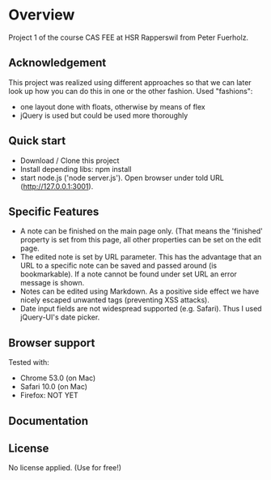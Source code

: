 # Overview

Project 1 of the course CAS FEE at HSR Rapperswil from Peter Fuerholz.

## Acknowledgement
This project was realized using different approaches so that we can later look up how you can do this in one or the
other fashion. Used "fashions":
* one layout done with floats, otherwise by means of flex
* jQuery is used but could be used more thoroughly


## Quick start
* Download / Clone this project
* Install depending libs: npm install
* start node.js ('node server.js'). Open browser under told URL (http://127.0.0.1:3001).


## Specific Features
* A note can be finished on the main page only. (That means the 'finished' property is set from this page, all other
  properties can be set on the edit page.
* The edited note is set by URL parameter. This has the advantage that an URL to a specific note can be saved and passed
  around (is bookmarkable). If a note cannot be found under set URL an error message is shown.
* Notes can be edited using Markdown. As a positive side effect we have nicely escaped unwanted tags (preventing XSS
  attacks).
* Date input fields are not widespread supported (e.g. Safari). Thus I used jQuery-UI's date picker.


## Browser support
Tested with:
* Chrome 53.0 (on Mac)
* Safari 10.0 (on Mac)
* Firefox: NOT YET

## Documentation


## License

No license applied. (Use for free!)